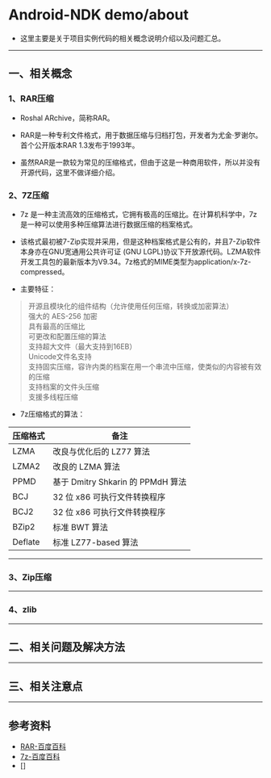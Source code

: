 # Android-NDK demo/about

* 这里主要是关于项目实例代码的相关概念说明介绍以及问题汇总。  

***

## 一、相关概念

### 1、RAR压缩
* Roshal ARchive，简称RAR。  

* RAR是一种专利文件格式，用于数据压缩与归档打包，开发者为尤金·罗谢尔。首个公开版本RAR 1.3发布于1993年。  

* 虽然RAR是一款较为常见的压缩格式，但由于这是一种商用软件，所以并没有开源代码，这里不做详细介绍。

### 2、7Z压缩
* 7z 是一种主流高效的压缩格式，它拥有极高的压缩比。在计算机科学中，7z是一种可以使用多种压缩算法进行数据压缩的档案格式。

* 该格式最初被7-Zip实现并采用，但是这种档案格式是公有的，并且7-Zip软件本身亦在GNU宽通用公共许可证 (GNU LGPL)协议下开放源代码。LZMA软件开发工具包的最新版本为V9.34。7z格式的MIME类型为application/x-7z-compressed。  

* 主要特征：
> 开源且模块化的组件结构（允许使用任何压缩，转换或加密算法）  
> 强大的 AES-256 加密  
> 具有最高的压缩比  
> 可更改和配置压缩的算法  
> 支持超大文件（最大支持到16EB）  
> Unicode文件名支持  
> 支持固实压缩，容许内类的档案在用一个串流中压缩，使类似的内容被有效的压缩  
> 支持档案的文件头压缩  
> 支援多线程压缩  

* 7z压缩格式的算法：  

|  压缩格式   | 备注  |  
|  ----  | ----  |  
| LZMA  | 改良与优化后的 LZ77 算法 |  
| LZMA2  | 改良的 LZMA 算法 |  
| PPMD  | 基于 Dmitry Shkarin 的 PPMdH 算法 |  
| BCJ  | 32 位 x86 可执行文件转换程序 |  
| BCJ2  | 32 位 x86 可执行文件转换程序 |  
| BZip2  | 标准 BWT 算法 |  
| Deflate  | 标准 LZ77-based 算法 |  

***

### 3、Zip压缩


***

### 4、zlib

***

## 二、相关问题及解决方法

***

## 三、相关注意点

***

## 参考资料
* [RAR-百度百科](https://baike.baidu.com/item/rar/2502036?fr=aladdin)  
* [7z-百度百科](https://baike.baidu.com/item/7Z/3651842?fr=aladdin)  
* []
